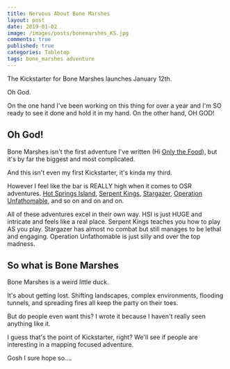 ```yaml
---
title: Nervous About Bone Marshes
layout: post
date: 2019-01-02
image: /images/posts/bonemarshes_KS.jpg
comments: true
published: true
categories: Tabletop
tags: bone_marshes adventure
---
```


The Kickstarter for Bone Marshes launches January 12th.

Oh God. 

On the one hand I've been working on this thing for over a year and I'm SO ready to see it done and hold it in my hand. On the other hand, OH GOD!

## Oh God!

Bone Marshes isn't the first adventure I've written (Hi [Only the Food](/david/only-the-food)), but it's by far the biggest and most complicated. 

And this isn't even my first Kickstarter, it's kinda my third. 

However I feel like the bar is REALLY high when it comes to OSR adventures. [Hot Springs Island](/david/2017/10/HotSpringsIsland), [Serpent Kings](/david/extremely-interesting-adventures#tomb-of-the-serpent-kings), [Stargazer](/david/extremely-interesting-adventures#tower-of-the-stargazer), [Operation Unfathomable](https://www.drivethrurpg.com/product/233145/Operation-Unfathomable), and so on and on and on. 

All of these adventures excel in their own way. HSI is just HUGE and intricate and feels like a real place. Serpent Kings teaches you how to play AS you play. Stargazer has almost no combat but still manages to be lethal and engaging. Operation Unfathomable is just silly and over the top madness. 

## So what is Bone Marshes

Bone Marshes is a weird little duck. 

It's about getting lost. Shifting landscapes, complex environments, flooding tunnels, and spreading fires all keep the party on their toes. 

But do people even want this? I wrote it because I haven't really seen anything like it.

I guess that's the point of Kickstarter, right? We'll see if people are interesting in a mapping focused adventure.

Gosh I sure hope so....